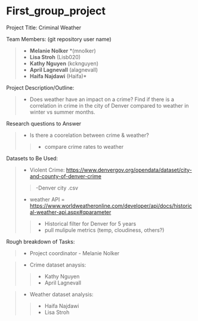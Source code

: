 # First_group_project

Project Title: Criminal Weather

Team Members: (git repository user name)
>- **Melanie Nolker** *(mnolker)
>- **Lisa Stroh** (Lisb020)
>- **Kathy Nguyen** (kcknguyen)
>- **April Lagnevall** (alagnevall)
>- **Haifa Najdawi** (Haifa)*

Project Description/Outline: 
>- Does weather have an impact on a crime? Find if there is a correlation in crime in the city of Denver compared to weather in winter vs summer months.

Research questions to Answer
>- Is there a coorelation between crime & weather?  
>>- compare crime rates to weather

Datasets to Be Used:
>- Violent Crime: https://www.denvergov.org/opendata/dataset/city-and-county-of-denver-crime
>>-Denver city .csv
>- weather API = https://www.worldweatheronline.com/developer/api/docs/historical-weather-api.aspx#qparameter
>>- Historical filter for Denver for 5 years
>>- pull mulipule metrics (temp, cloudiness, others?)

Rough breakdown of Tasks:
>-  Project coordinator - Melanie Nolker

>- Crime dataset anaysis:
>>- Kathy Nguyen
>>- April Lagnevall

>- Weather dataset analysis:
>>- Haifa Najdawi 
>>- Lisa Stroh
